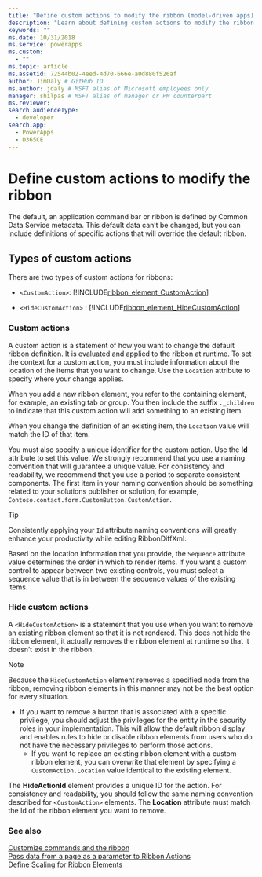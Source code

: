 ```yaml
---
title: "Define custom actions to modify the ribbon (model-driven apps) | Microsoft Docs" # Intent and product brand in a unique string of 43-59 chars including spaces"
description: "Learn about defining custom actions to modify the ribbon." # 115-145 characters including spaces. This abstract displays in the search result."
keywords: ""
ms.date: 10/31/2018
ms.service: powerapps
ms.custom:
  - ""
ms.topic: article
ms.assetid: 72544b02-4eed-4d70-666e-a0d880f526af
author: JimDaly # GitHub ID
ms.author: jdaly # MSFT alias of Microsoft employees only
manager: shilpas # MSFT alias of manager or PM counterpart
ms.reviewer: 
search.audienceType: 
  - developer
search.app: 
  - PowerApps
  - D365CE
---
```


# Define custom actions to modify the ribbon

<!-- https://docs.microsoft.com/dynamics365/customer-engagement/developer/customize-dev/define-custom-actions-modify-ribbon -->

The default, an application command bar or ribbon is defined by Common Data Service metadata. This default data can’t be changed, but you can include definitions of specific actions that will override the default ribbon.  
  
## Types of custom actions  
 There are two types of custom actions for ribbons:  
  
- `<CustomAction>`: [!INCLUDE[ribbon_element_CustomAction](../../includes/ribbon-element-customaction.md)]  
  
- `<HideCustomAction>` : [!INCLUDE[ribbon_element_HideCustomAction](../../includes/ribbon-element-hidecustomaction.md)]  
  
### Custom actions  
 A custom action is a statement of how you want to change the default ribbon definition. It is evaluated and applied to the ribbon at runtime. To set the context for a custom action, you must include information about the location of the items that you want to change. Use the `Location` attribute to specify where your change applies.  
  
 When you add a new ribbon element, you refer to the containing element, for example, an existing tab or group. You then include the suffix `._children` to indicate that this custom action will add something to an existing item.  
  
 When you change the definition of an existing item, the `Location` value will match the ID of that item.  
  
 You must also specify a unique identifier for the custom action. Use the **Id** attribute to set this value. We strongly recommend that you use a naming convention that will guarantee a unique value. For consistency and readability, we recommend that you use a period to separate consistent components. The first item in your naming convention should be something related to your solutions publisher or solution, for example, `Contoso.contact.form.CustomButton.CustomAction`.  
  
> [!TIP]
>  Consistently applying your `Id` attribute naming conventions will greatly enhance your productivity while editing RibbonDiffXml.  
  
 Based on the location information that you provide, the `Sequence` attribute value determines the order in which to render items. If you want a custom control to appear between two existing controls, you must select a sequence value that is in between the sequence values of the existing items.  
  
### Hide custom actions  
 A `<HideCustomAction>` is a statement that you use when you want to remove an existing ribbon element so that it is not rendered. This does not hide the ribbon element, it actually removes the ribbon element at runtime so that it doesn’t exist in the ribbon.  
  
> [!NOTE]
>  Because the `HideCustomAction` element removes a specified node from the ribbon, removing ribbon elements in this manner may not be the best option for every situation.  
> 
> - If you want to remove a button that is associated with a specific privilege, you should adjust the privileges for the entity in the security roles in your implementation. This will allow the default ribbon display and enables rules to hide or disable ribbon elements from users who do not have the necessary privileges to perform those actions.  
>   -   If you want to replace an existing ribbon element with a custom ribbon element, you can overwrite that element by specifying a `CustomAction.Location` value identical to the existing element.  
  
 The **HideActionId** element provides a unique ID for the action. For consistency and readability, you should follow the same naming convention described for `<CustomAction>` elements. The **Location** attribute must match the Id of the ribbon element you want to remove.  
  
### See also  
 [Customize commands and the ribbon](customize-commands-ribbon.md)   
 [Pass data from a page as a parameter to Ribbon Actions](/dynamics365/customer-engagement/developer/customize-dev/pass-dynamics-365-data-page-parameter-ribbon-actions)<br/>   <!-- TODO need to update the relevant PowerApps repo link-->
 [Define Scaling for Ribbon Elements](define-scaling-ribbon-elements.md)
